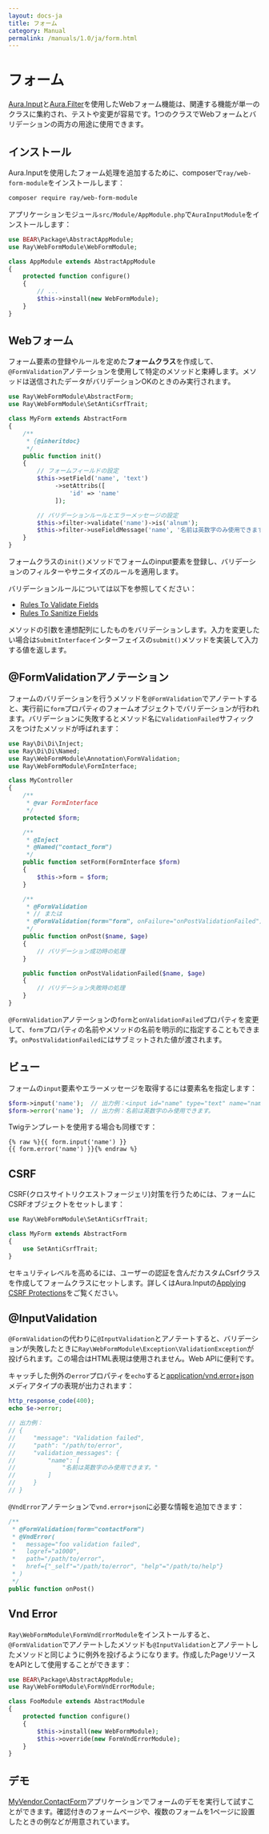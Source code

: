 ```yaml
---
layout: docs-ja
title: フォーム
category: Manual
permalink: /manuals/1.0/ja/form.html
---
```


# フォーム

[Aura.Input](https://github.com/auraphp/Aura.Input)と[Aura.Filter](https://github.com/auraphp/Aura.Filter)を使用したWebフォーム機能は、関連する機能が単一のクラスに集約され、テストや変更が容易です。1つのクラスでWebフォームとバリデーションの両方の用途に使用できます。

## インストール

Aura.Inputを使用したフォーム処理を追加するために、composerで`ray/web-form-module`をインストールします：

```bash
composer require ray/web-form-module
```

アプリケーションモジュール`src/Module/AppModule.php`で`AuraInputModule`をインストールします：

```php
use BEAR\Package\AbstractAppModule;
use Ray\WebFormModule\WebFormModule;

class AppModule extends AbstractAppModule
{
    protected function configure()
    {
        // ...
        $this->install(new WebFormModule);
    }
}
```

## Webフォーム

フォーム要素の登録やルールを定めた**フォームクラス**を作成して、`@FormValidation`アノテーションを使用して特定のメソッドと束縛します。メソッドは送信されたデータがバリデーションOKのときのみ実行されます。

```php
use Ray\WebFormModule\AbstractForm;
use Ray\WebFormModule\SetAntiCsrfTrait;

class MyForm extends AbstractForm
{
    /**
     * {@inheritdoc}
     */
    public function init()
    {
        // フォームフィールドの設定
        $this->setField('name', 'text')
             ->setAttribs([
                 'id' => 'name'
             ]);

        // バリデーションルールとエラーメッセージの設定
        $this->filter->validate('name')->is('alnum');
        $this->filter->useFieldMessage('name', '名前は英数字のみ使用できます。');
    }
}
```

フォームクラスの`init()`メソッドでフォームのinput要素を登録し、バリデーションのフィルターやサニタイズのルールを適用します。

バリデーションルールについては以下を参照してください：
- [Rules To Validate Fields](https://github.com/auraphp/Aura.Filter/blob/2.x/docs/validate.md)
- [Rules To Sanitize Fields](https://github.com/auraphp/Aura.Filter/blob/2.x/docs/sanitize.md)

メソッドの引数を連想配列にしたものをバリデーションします。入力を変更したい場合は`SubmitInterface`インターフェイスの`submit()`メソッドを実装して入力する値を返します。

## @FormValidationアノテーション

フォームのバリデーションを行うメソッドを`@FormValidation`でアノテートすると、実行前に`form`プロパティのフォームオブジェクトでバリデーションが行われます。バリデーションに失敗するとメソッド名に`ValidationFailed`サフィックスをつけたメソッドが呼ばれます：

```php
use Ray\Di\Di\Inject;
use Ray\Di\Di\Named;
use Ray\WebFormModule\Annotation\FormValidation;
use Ray\WebFormModule\FormInterface;

class MyController
{
    /**
     * @var FormInterface
     */
    protected $form;

    /**
     * @Inject
     * @Named("contact_form")
     */
    public function setForm(FormInterface $form)
    {
        $this->form = $form;
    }

    /**
     * @FormValidation
     * // または
     * @FormValidation(form="form", onFailure="onPostValidationFailed")
     */
    public function onPost($name, $age)
    {
        // バリデーション成功時の処理
    }

    public function onPostValidationFailed($name, $age)
    {
        // バリデーション失敗時の処理
    }
}
```

`@FormValidation`アノテーションの`form`と`onValidationFailed`プロパティを変更して、`form`プロパティの名前やメソッドの名前を明示的に指定することもできます。`onPostValidationFailed`にはサブミットされた値が渡されます。

## ビュー

フォームの`input`要素やエラーメッセージを取得するには要素名を指定します：

```php
$form->input('name');  // 出力例：<input id="name" type="text" name="name" size="20" maxlength="20" />
$form->error('name');  // 出力例：名前は英数字のみ使用できます。
```

Twigテンプレートを使用する場合も同様です：

```twig
{% raw %}{{ form.input('name') }}
{{ form.error('name') }}{% endraw %}
```

## CSRF

CSRF(クロスサイトリクエストフォージェリ)対策を行うためには、フォームにCSRFオブジェクトをセットします：

```php
use Ray\WebFormModule\SetAntiCsrfTrait;

class MyForm extends AbstractForm
{
    use SetAntiCsrfTrait;
}
```

セキュリティレベルを高めるには、ユーザーの認証を含んだカスタムCsrfクラスを作成してフォームクラスにセットします。詳しくはAura.Inputの[Applying CSRF Protections](https://github.com/auraphp/Aura.Input#applying-csrf-protections)をご覧ください。

## @InputValidation

`@FormValidation`の代わりに`@InputValidation`とアノテートすると、バリデーションが失敗したときに`Ray\WebFormModule\Exception\ValidationException`が投げられます。この場合はHTML表現は使用されません。Web APIに便利です。

キャッチした例外の`error`プロパティを`echo`すると[application/vnd.error+json](https://github.com/blongden/vnd.error)メディアタイプの表現が出力されます：

```php
http_response_code(400);
echo $e->error;

// 出力例：
// {
//     "message": "Validation failed",
//     "path": "/path/to/error",
//     "validation_messages": {
//         "name": [
//             "名前は英数字のみ使用できます。"
//         ]
//     }
// }
```

`@VndError`アノテーションで`vnd.error+json`に必要な情報を追加できます：

```php
/**
 * @FormValidation(form="contactForm")
 * @VndError(
 *   message="foo validation failed",
 *   logref="a1000",
 *   path="/path/to/error",
 *   href={"_self"="/path/to/error", "help"="/path/to/help"}
 * )
 */
public function onPost()
```

## Vnd Error

`Ray\WebFormModule\FormVndErrorModule`をインストールすると、`@FormValidation`でアノテートしたメソッドも`@InputValidation`とアノテートしたメソッドと同じように例外を投げるようになります。作成したPageリソースをAPIとして使用することができます：

```php
use BEAR\Package\AbstractAppModule;
use Ray\WebFormModule\FormVndErrorModule;

class FooModule extends AbstractModule
{
    protected function configure()
    {
        $this->install(new WebFormModule);
        $this->override(new FormVndErrorModule);
    }
}
```

## デモ

[MyVendor.ContactForm](https://github.com/bearsunday/MyVendor.ContactForm)アプリケーションでフォームのデモを実行して試すことができます。確認付きのフォームページや、複数のフォームを1ページに設置したときの例などが用意されています。
